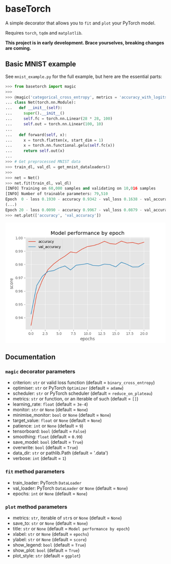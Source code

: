 # baseTorch

A simple decorator that allows you to `fit` and `plot` your PyTorch model.

Requires `torch`, `tqdm` and `matplotlib`.

**This project is in early development. Brace yourselves, breaking changes are coming.**

## Basic MNIST example
See `mnist_example.py` for the full example, but here are the essential parts:

```python
>>> from basetorch import magic
>>> 
>>> @magic('categorical_cross_entropy', metrics = 'accuracy_with_logits')
... class Net(torch.nn.Module):
...   def __init__(self):
...     super().__init__()
...     self.fc = torch.nn.Linear(28 * 28, 100)
...     self.out = torch.nn.Linear(100, 10)
... 
...   def forward(self, x):
...     x = torch.flatten(x, start_dim = 1)
...     x = torch.nn.functional.gelu(self.fc(x))
...     return self.out(x)
... 
>>> # Get preprocessed MNIST data
>>> train_dl, val_dl = get_mnist_dataloaders()
>>> 
>>> net = Net()
>>> net.fit(train_dl, val_dl)
[INFO] Training on 60,000 samples and validating on 10,016 samples
[INFO] Number of trainable parameters: 79,510
Epoch  0 - loss 0.1930 - accuracy 0.9342 - val_loss 0.1638 - val_accuracy 0.9427: 100%|███████████████████████████████| 60000/60000 [00:08<00:00, 6695.25it/s]
(...)
Epoch 20 - loss 0.0090 - accuracy 0.9967 - val_loss 0.0879 - val_accuracy 0.9808: 100%|███████████████████████████████| 60000/60000 [00:08<00:00, 6921.11it/s]
>>> net.plot(['accuracy', 'val_accuracy'])
```
![Plot showing the accuracy and validation accuracy by epoch](gfx/mnist.png)

## Documentation

### `magic` decorator parameters
- criterion: `str` or valid loss function (default = `binary_cross_entropy`)
- optimiser: `str` or PyTorch `Optimizer` (default = `adamw`)
- scheduler: `str` or PyTorch scheduler (default = `reduce_on_plateau`)
- metrics: `str` or function, or an iterable of such (default = `[]`)
- learning_rate: `float` (default = `3e-4`)
- monitor: `str` or `None` (default = `None`)
- minimise_monitor: `bool` or `None` (default = `None`)
- target_value: `float` or `None` (default = `None`)
- patience: `int` or `None` (default = `9`)
- tensorboard: `bool` (default = `False`)
- smoothing: `float` (default = `0.99`)
- save_model: `bool` (default = `True`)
- overwrite: `bool` (default = `True`)
- data_dir: `str` or pathlib.Path (default = '.data')
- verbose: `int` (default = `1`)

### `fit` method parameters
- train_loader: PyTorch `DataLoader`
- val_loader: PyTorch `DataLoader` or `None` (default = `None`)
- epochs: `int` or `None` (default = `None`)

### `plot` method parameters
- metrics: `str`, iterable of `str`s or `None` (default = `None`)
- save_to: `str` or `None` (default = `None`)
- title: `str` or `None` (default = `Model performance by epoch`)
- xlabel: `str` or `None` (default = `epochs`)
- ylabel: `str` or `None` (default = `score`)
- show_legend: `bool` (default = `True`)
- show_plot: `bool` (default = `True`)
- plot_style: `str` (default = `ggplot`)
